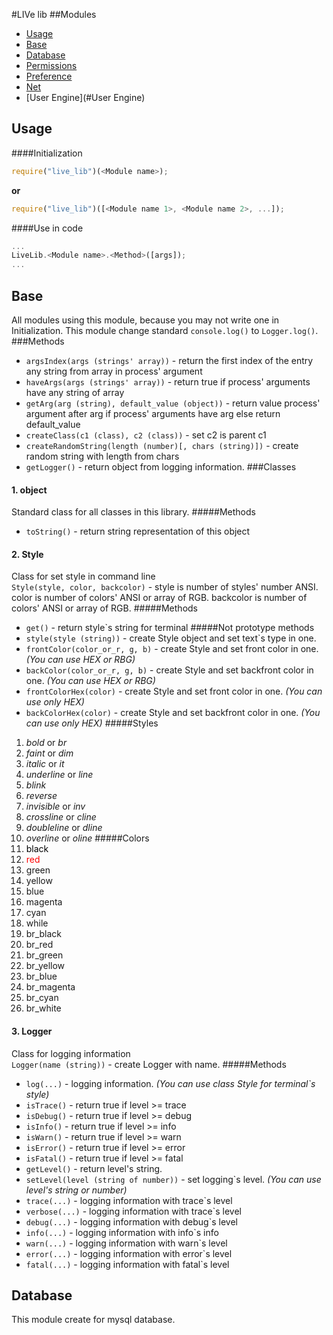 #LIVe lib
##Modules
* [Usage](#Usage)
* [Base](#Base)
* [Database](#Database)
* [Permissions](#Permissions)
* [Preference](#Preference)
* [Net](#Net)
* [User Engine](#User Engine)
## Usage
####Initialization
```js
require("live_lib")(<Module name>);
```
**or**
```js
require("live_lib")([<Module name 1>, <Module name 2>, ...]);
```
####Use in code
```js
...
LiveLib.<Module name>.<Method>([args]);
...
```
## Base
All modules using this module, because you may not write one in Initialization. This module change standard ```console.log()``` to ```Logger.log()```.
###Methods
* ```argsIndex(args (strings' array))``` - return the first index of the entry any string from array in process' argument
* ```haveArgs(args (strings' array))``` - return true if process' arguments have any string of array
* ```getArg(arg (string), default_value (object))``` - return value process' argument after arg if process' arguments have arg else return default_value
* ```createClass(c1 (class), c2 (class))``` - set c2 is parent c1
* ```createRandomString(length (number)[, chars (string)])``` - create random string with length from chars
* ```getLogger()``` - return object from logging information.
###Classes
#### 1. object
Standard class for all classes in this library.
#####Methods
* ```toString()``` - return string representation of this object
#### 2. Style
Class for set style in command line  
```Style(style, color, backcolor)``` - style is number of styles' number ANSI. color is number of colors' ANSI or array of RGB. backcolor is number of colors' ANSI or array of RGB.
#####Methods
* ```get()``` - return style`s string for terminal
#####Not prototype methods  
* ```style(style (string))``` - create Style object and set text`s type in one.
* ```frontColor(color_or_r, g, b)``` - create Style and set front color in one. *(You can use HEX or RBG)*
* ```backColor(color_or_r, g, b)``` - create Style and set backfront color in one. *(You can use HEX or RBG)*
* ```frontColorHex(color)``` - create Style and set front color in one. *(You can use only HEX)*
* ```backColorHex(color)``` - create Style and set backfront color in one. *(You can use only HEX)*
#####Styles
1. *bold* or *br*
1. *faint* or *dim*
1. *italic* or *it*
1. *underline* or *line*
1. *blink*
1. *reverse*
1. *invisible* or *inv*
1. *crossline* or *cline*
1. *doubleline* or *dline*
1. *overline* or *oline*
#####Colors
1. <span style="color:black">black</span>
1. <span style="color:red">red</span>
1. green
1. yellow
1. blue
1. magenta
1. cyan
1. while
1. br_black
1. br_red
1. br_green
1. br_yellow
1. br_blue
1. br_magenta
1. br_cyan
1. br_white
#### 3. Logger
Class for logging information  
```Logger(name (string))``` - create Logger with name.
#####Methods
* ```log(...)``` - logging information. *(You can use class Style for terminal`s style)*
* ```isTrace()``` - return true if level >= trace
* ```isDebug()``` - return true if level >= debug
* ```isInfo()``` - return true if level >= info
* ```isWarn()``` - return true if level >= warn
* ```isError()``` - return true if level >= error
* ```isFatal()``` - return true if level >= fatal
* ```getLevel()``` - return level's string.
* ```setLevel(level (string of number))``` - set logging`s level. *(You can use level's string or number)*
* ```trace(...)``` - logging information with trace`s level
* ```verbose(...)``` - logging information with trace`s level
* ```debug(...)``` - logging information with debug`s level
* ```info(...)``` - logging information with info`s info
* ```warn(...)``` - logging information with warn`s level
* ```error(...)``` - logging information with error`s level
* ```fatal(...)``` - logging information with fatal`s level

## Database
This module create for mysql database.
